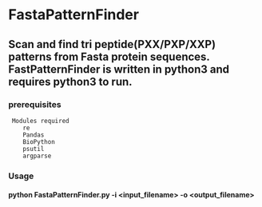 # FastaPatternFinder

## Scan and find tri peptide(PXX/PXP/XXP) patterns from Fasta protein sequences. FastPatternFinder is written in python3 and requires python3 to run.

### prerequisites

     Modules required
        re
        Pandas
        BioPython
        psutil
        argparse
        
### Usage

#### python FastaPatternFinder.py -i <input_filename> -o <output_filename>

